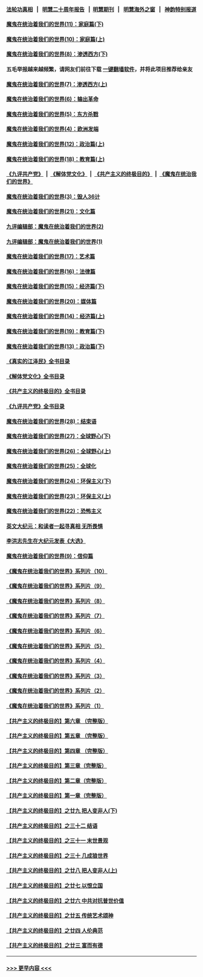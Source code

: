 #### [法轮功真相](https://github.com/gfw-breaker/truth/blob/master/README.md?t=0) &nbsp;&nbsp;|&nbsp;&nbsp; [明慧二十周年报告](https://github.com/gfw-breaker/mh-reports/blob/master/README.md?t=0) &nbsp;&nbsp;|&nbsp;&nbsp;[明慧期刊](https://github.com/gfw-breaker/mh-qikan) &nbsp;&nbsp;|&nbsp;&nbsp; [明慧海外之窗](https://github.com/gfw-breaker/mh-news/blob/master/README.md?t=0) &nbsp;&nbsp;|&nbsp;&nbsp; [神韵特别报道](https://github.com/gfw-breaker/mh-news/blob/master/shenyun.md?t=0)
#### [魔鬼在统治着我们的世界(11)：家庭篇(下)](../pages/nsc422/n10440961.md?t=12232143) 
#### [魔鬼在统治着我们的世界(10)：家庭篇(上)](../pages/nsc422/n10435448.md?t=12232143) 
#### [魔鬼在统治着我们的世界(8)：渗透西方(下)](../pages/nsc422/n10429603.md?t=12232143) 
#### 五毛举报越来越频繁，请网友们前往下载 [一键翻墙软件](https://github.com/gfw-breaker/ssr-accounts)，并将此项目推荐给亲友
#### [魔鬼在统治着我们的世界(7)：渗透西方(上)](../pages/nsc422/n10426013.md?t=12232143) 
#### [魔鬼在统治着我们的世界(6)：输出革命](../pages/nsc422/n10421536.md?t=12232143) 
#### [魔鬼在统治着我们的世界(5)：东方杀戮](../pages/nsc422/n10417707.md?t=12232143) 
#### [魔鬼在统治着我们的世界(4)：欧洲发端](../pages/nsc422/n10414890.md?t=12232143) 
#### [魔鬼在统治着我们的世界(12)：政治篇(上)](../pages/nsc422/n10444576.md?t=12232143) 
#### [魔鬼在统治着我们的世界(18)：教育篇(上)](../pages/nsc422/n10526970.md?t=12232143) 
#### [《九评共产党》](https://github.com/begood0513/9ping.md/blob/master/README.md) &nbsp;|&nbsp; [《解体党文化》](../../../../jtdwh.md/blob/master/README.md)  &nbsp;|&nbsp; [《共产主义的终极目的》](../../../../gczydzjmd.md/blob/master/README.md) &nbsp;|&nbsp; [《魔鬼在统治我们的世界》](../../../../mgztzwmdsj.md/blob/master/README.md) 
#### [魔鬼在统治着我们的世界(3)：毁人36计](../pages/nsc422/n10411583.md?t=12232143) 
#### [魔鬼在统治着我们的世界(21)：文化篇](../pages/nsc422/n10597706.md?t=12232143) 
#### [九评编辑部：魔鬼在统治着我们的世界(2)](../pages/nsc422/n10410036.md?t=12232143) 
#### [九评编辑部：魔鬼在统治着我们的世界(1)](../pages/nsc422/n10406825.md?t=12232143) 
#### [魔鬼在统治着我们的世界(17)：艺术篇](../pages/nsc422/n10499093.md?t=12232143) 
#### [魔鬼在统治着我们的世界(16)：法律篇](../pages/nsc422/n10485969.md?t=12232143) 
#### [魔鬼在统治着我们的世界(15)：经济篇(下)](../pages/nsc422/n10469975.md?t=12232143) 
#### [魔鬼在统治着我们的世界(20)：媒体篇](../pages/nsc422/n10586579.md?t=12232143) 
#### [魔鬼在统治着我们的世界(14)：经济篇(上)](../pages/nsc422/n10457370.md?t=12232143) 
#### [魔鬼在统治着我们的世界(19)：教育篇(下)](../pages/nsc422/n10564808.md?t=12232143) 
#### [魔鬼在统治着我们的世界(13)：政治篇(下)](../pages/nsc422/n10448270.md?t=12232143) 
#### [《真实的江泽民》全书目录](../pages/nsc422/n13721399.md?t=12232143) 
#### [《解体党文化》全书目录](../pages/nsc422/n13721157.md?t=12232143) 
#### [《共产主义的终极目的》全书目录](../pages/nsc422/n13721048.md?t=12232143) 
#### [《九评共产党》全书目录](../pages/nsc422/n13708085.md?t=12232143) 
#### [魔鬼在统治着我们的世界(28)：结束语](../pages/nsc422/n10936246.md?t=12232143) 
#### [魔鬼在统治着我们的世界(27)：全球野心(下)](../pages/nsc422/n10928319.md?t=12232143) 
#### [魔鬼在统治着我们的世界(26)：全球野心(上)](../pages/nsc422/n10900318.md?t=12232143) 
#### [魔鬼在统治着我们的世界(25)：全球化](../pages/nsc422/n10788205.md?t=12232143) 
#### [魔鬼在统治着我们的世界(24)：环保主义(下)](../pages/nsc422/n10695307.md?t=12232143) 
#### [魔鬼在统治着我们的世界(23)：环保主义(上)](../pages/nsc422/n10688613.md?t=12232143) 
#### [魔鬼在统治着我们的世界(22)：恐怖主义](../pages/nsc422/n10614727.md?t=12232143) 
#### [英文大纪元：和读者一起寻真相 无所畏惧](../pages/nsc422/n12542027.md?t=12232143) 
#### [李洪志先生在大纪元发表《大选》](../pages/nsc422/n12534746.md?t=12232143) 
#### [魔鬼在统治着我们的世界(9)：信仰篇](../pages/nsc422/n10432159.md?t=12232143) 
#### [《魔鬼在统治着我们的世界》系列片（10）](../pages/nsc422/n12292670.md?t=12232143) 
#### [《魔鬼在统治着我们的世界》系列片（9）](../pages/nsc422/n12290859.md?t=12232143) 
#### [《魔鬼在统治着我们的世界》系列片（8）](../pages/nsc422/n12287445.md?t=12232143) 
#### [《魔鬼在统治着我们的世界》系列片（7）](../pages/nsc422/n12283425.md?t=12232143) 
#### [《魔鬼在统治着我们的世界》系列片（6）](../pages/nsc422/n12282314.md?t=12232143) 
#### [《魔鬼在统治着我们的世界》系列片（5）](../pages/nsc422/n12281419.md?t=12232143) 
#### [《魔鬼在统治着我们的世界》系列片（4）](../pages/nsc422/n12274024.md?t=12232143) 
#### [《魔鬼在统治着我们的世界》系列片（3）](../pages/nsc422/n12271322.md?t=12232143) 
#### [《魔鬼在统治着我们的世界》系列片（2）](../pages/nsc422/n12269049.md?t=12232143) 
#### [《魔鬼在统治着我们的世界》系列片（1）](../pages/nsc422/n12267575.md?t=12232143) 
#### [【共产主义的终极目的】第六章 （完整版）](../pages/nsc422/n11428913.md?t=12232143) 
#### [【共产主义的终极目的】第五章 （完整版）](../pages/nsc422/n11428912.md?t=12232143) 
#### [【共产主义的终极目的】第四章 （完整版）](../pages/nsc422/n11428907.md?t=12232143) 
#### [【共产主义的终极目的】第三章（完整版）](../pages/nsc422/n11428848.md?t=12232143) 
#### [【共产主义的终极目的】第二章（完整版）](../pages/nsc422/n11428831.md?t=12232143) 
#### [【共产主义的终极目的】第一章（完整版）](../pages/nsc422/n11417651.md?t=12232143) 
#### [【共产主义的终极目的】之廿九 把人变非人(下)](../pages/nsc422/n11344140.md?t=12232143) 
#### [【共产主义的终极目的】之三十二 结语](../pages/nsc422/n11360535.md?t=12232143) 
#### [【共产主义的终极目的】之三十一 末世景观](../pages/nsc422/n11351129.md?t=12232143) 
#### [【共产主义的终极目的】之三十 几成狼世界](../pages/nsc422/n11348280.md?t=12232143) 
#### [【共产主义的终极目的】之廿八 把人变非人(上)](../pages/nsc422/n11340492.md?t=12232143) 
#### [【共产主义的终极目的】之廿七 以恨立国](../pages/nsc422/n11336944.md?t=12232143) 
#### [【共产主义的终极目的】之廿六 中共对抗普世价值](../pages/nsc422/n11324785.md?t=12232143) 
#### [【共产主义的终极目的】之廿五 传统艺术颂神](../pages/nsc422/n11296396.md?t=12232143) 
#### [【共产主义的终极目的】之廿四 人伦典范](../pages/nsc422/n11296397.md?t=12232143) 
#### [【共产主义的终极目的】之廿三 富而有德](../pages/nsc422/n11283598.md?t=12232143) 

----
#### [ >>> 更早内容 <<< ](../indexes/nsc422-earlier.md)

